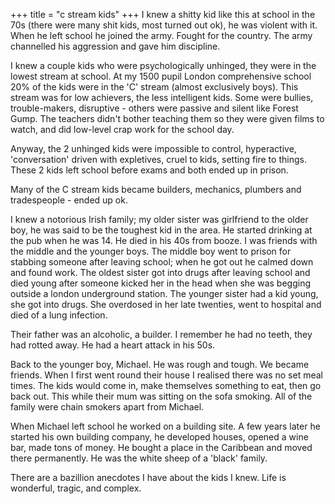 +++
title = "c stream kids"
+++
I knew a shitty kid like this at school in the 70s (there were many shit kids, most turned out ok), he was violent with it. When he left school he joined the army. Fought for the country. The army channelled his aggression and gave him discipline.

I knew a couple kids who were psychologically unhinged, they were in the lowest stream at school. At my 1500 pupil London comprehensive school 20% of the kids were in the 'C' stream (almost exclusively boys). This stream was for low achievers, the less intelligent kids. Some were bullies, trouble-makers, disruptive - others were passive and silent like Forest Gump. The teachers didn't bother teaching them so they were given films to watch, and did low-level crap work for the school day.

Anyway, the 2 unhinged kids were impossible to control, hyperactive, 'conversation' driven with expletives, cruel to kids, setting fire to things. These 2 kids left school before exams and both ended up in prison.

Many of the C stream kids became builders, mechanics, plumbers and tradespeople - ended up ok.

I knew a notorious Irish family; my older sister was girlfriend to the older boy, he was said to be the toughest kid in the area. He started drinking at the pub when he was 14. He died in his 40s from booze.  I was friends with the middle and the younger boys. The middle boy went to prison for stabbing someone after leaving school; when he got out he calmed down and found work. The oldest sister got into drugs after leaving school and died young after someone kicked her in the head when she was begging outside a london underground station. The younger sister had a kid young, she got into drugs. She overdosed in her late twenties, went to hospital and died of a lung infection.

Their father was an alcoholic, a builder. I remember he had no teeth, they had rotted away. He had a heart attack in his 50s.

Back to the younger boy, Michael. He was rough and tough. We became friends. When I first went round their house I realised there was no set meal times. The kids would come in, make themselves something to eat, then go back out. This while their mum was sitting on the sofa smoking. All of the family were chain smokers apart from Michael.

When Michael left school he worked on a building site. A few years later he started his own building company, he developed houses, opened a wine bar, made tons of money. He bought a place in the Caribbean and moved there permanently. He was the white sheep of a 'black' family.

There are a bazillion anecdotes I have about the kids I knew. Life is wonderful, tragic, and complex.